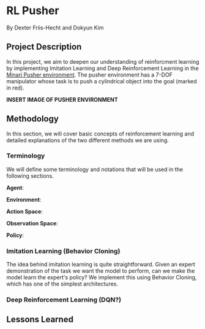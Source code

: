 # RL Pusher  
By Dexter Friis-Hecht and Dokyun Kim  

## Project Description  
In this project, we aim to deepen our understanding of reinforcment learning by implementing Imitation Learning and Deep Reinforcement Learning in the [Minari Pusher environment](https://gymnasium.farama.org/environments/mujoco/pusher/). The pusher environment has a 7-DOF manipulator whose task is to push a cylindrical object into the goal (marked in red).  

**INSERT IMAGE OF PUSHER ENVIRONMENT**

## Methodology
In this section, we will cover basic concepts of reinforcement learning and detailed explanations of the two different methods we are using. 

### Terminology
We will define some terminology and notations that will be used in the following sections.  

**Agent**:  

**Environment**:  

**Action Space**:  

**Observation Space**:  

**Policy**:  

### Imitation Learning (Behavior Cloning)
The idea behind imitation learning is quite straightforward. Given an expert demonstration of the task we want the model to perform, can we make the model learn the expert's policy? We implement this using Behavior Cloning, which has one of the simplest architectures.  



### Deep Reinforcement Learning (DQN?)


## Lessons Learned

